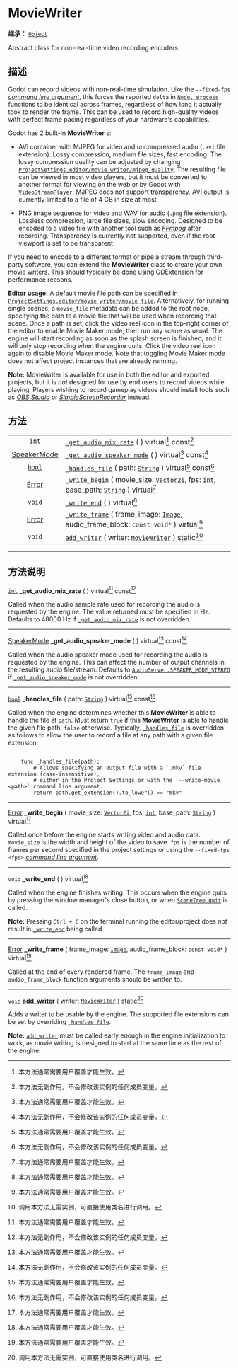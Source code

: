 <!-- ⚠ 请勿编辑本文件 ⚠ -->
<!-- 本文档使用脚本从 WeDot 引擎源码仓库生成。 -->
<!-- 生成脚本：https://github.com/WeDot-Engine/WeDot/tree/4.3/doc/tools/make_md.py； -->
<!-- 原文件：https://github.com/WeDot-Engine/WeDot/tree/4.3/doc/classes/MovieWriter.xml。 -->

<div id="_class_moviewriter"></div>

# MovieWriter

**继承：** [`Object`](class_object.md)

Abstract class for non-real-time video recording encoders.

## 描述

Godot can record videos with non-real-time simulation. Like the `--fixed-fps` [*command line argument*](../tutorials/editor/command_line_tutorial), this forces the reported `delta` in [`Node._process`](#class_node_private_method__process) functions to be identical across frames, regardless of how long it actually took to render the frame. This can be used to record high-quality videos with perfect frame pacing regardless of your hardware's capabilities.

Godot has 2 built-in **MovieWriter** s:

- AVI container with MJPEG for video and uncompressed audio (`.avi` file extension). Lossy compression, medium file sizes, fast encoding. The lossy compression quality can be adjusted by changing [`ProjectSettings.editor/movie_writer/mjpeg_quality`](#class_projectsettings_property_editor/movie_writer/mjpeg_quality). The resulting file can be viewed in most video players, but it must be converted to another format for viewing on the web or by Godot with [`VideoStreamPlayer`](class_videostreamplayer.md). MJPEG does not support transparency. AVI output is currently limited to a file of 4 GB in size at most.

- PNG image sequence for video and WAV for audio (`.png` file extension). Lossless compression, large file sizes, slow encoding. Designed to be encoded to a video file with another tool such as [*FFmpeg*](https://ffmpeg.org/) after recording. Transparency is currently not supported, even if the root viewport is set to be transparent.

If you need to encode to a different format or pipe a stream through third-party software, you can extend the **MovieWriter** class to create your own movie writers. This should typically be done using GDExtension for performance reasons.

 **Editor usage:** A default movie file path can be specified in [`ProjectSettings.editor/movie_writer/movie_file`](#class_projectsettings_property_editor/movie_writer/movie_file). Alternatively, for running single scenes, a `movie_file` metadata can be added to the root node, specifying the path to a movie file that will be used when recording that scene. Once a path is set, click the video reel icon in the top-right corner of the editor to enable Movie Maker mode, then run any scene as usual. The engine will start recording as soon as the splash screen is finished, and it will only stop recording when the engine quits. Click the video reel icon again to disable Movie Maker mode. Note that toggling Movie Maker mode does not affect project instances that are already running.

 **Note:** MovieWriter is available for use in both the editor and exported projects, but it is *not* designed for use by end users to record videos while playing. Players wishing to record gameplay videos should install tools such as [*OBS Studio*](https://obsproject.com/) or [*SimpleScreenRecorder*](https://www.maartenbaert.be/simplescreenrecorder/) instead.

## 方法

|||
|:-:|:--|
| [`int`](class_int.md)                        | [`_get_audio_mix_rate`](class_moviewritermd#class_moviewriter_private_method__get_audio_mix_rate) ( ) virtual[^virtual] const[^const]                                                                                     |
| [SpeakerMode](#enum_audioserver_speakermode) | [`_get_audio_speaker_mode`](class_moviewritermd#class_moviewriter_private_method__get_audio_speaker_mode) ( ) virtual[^virtual] const[^const]                                                                             |
| [`bool`](class_bool.md)                      | [`_handles_file`](class_moviewritermd#class_moviewriter_private_method__handles_file) ( path: [`String`](class_string.md) ) virtual[^virtual] const[^const]                                                               |
| [Error](#enum_@globalscope_error)            | [`_write_begin`](class_moviewritermd#class_moviewriter_private_method__write_begin) ( movie_size: [`Vector2i`](class_vector2i.md), fps: [`int`](class_int.md), base_path: [`String`](class_string.md) ) virtual[^virtual] |
| `void`                                       | [`_write_end`](class_moviewritermd#class_moviewriter_private_method__write_end) ( ) virtual[^virtual]                                                                                                                     |
| [Error](#enum_@globalscope_error)            | [`_write_frame`](class_moviewritermd#class_moviewriter_private_method__write_frame) ( frame_image: [`Image`](class_image.md), audio_frame_block: `const void*` ) virtual[^virtual]                                        |
| `void`                                       | [`add_writer`](class_moviewritermd#class_moviewriter_method_add_writer) ( writer: [`MovieWriter`](class_moviewriter.md) ) static[^static]                                                                                 |

<!-- rst-class:: classref-section-separator -->

---

## 方法说明

<div id="_class_moviewriter_private_method__get_audio_mix_rate"></div>

[`int`](class_int.md) **_get_audio_mix_rate** ( ) virtual[^virtual] const[^const]<div id="class_moviewriter_private_method__get_audio_mix_rate"></div>

Called when the audio sample rate used for recording the audio is requested by the engine. The value returned must be specified in Hz. Defaults to 48000 Hz if [`_get_audio_mix_rate`](#class_moviewriter_private_method__get_audio_mix_rate) is not overridden.

<!-- rst-class:: classref-item-separator -->

---

<div id="_class_moviewriter_private_method__get_audio_speaker_mode"></div>

[SpeakerMode](#enum_audioserver_speakermode) **_get_audio_speaker_mode** ( ) virtual[^virtual] const[^const]<div id="class_moviewriter_private_method__get_audio_speaker_mode"></div>

Called when the audio speaker mode used for recording the audio is requested by the engine. This can affect the number of output channels in the resulting audio file/stream. Defaults to [`AudioServer.SPEAKER_MODE_STEREO`](#class_audioserver_constant_speaker_mode_stereo) if [`_get_audio_speaker_mode`](#class_moviewriter_private_method__get_audio_speaker_mode) is not overridden.

<!-- rst-class:: classref-item-separator -->

---

<div id="_class_moviewriter_private_method__handles_file"></div>

[`bool`](class_bool.md) **_handles_file** ( path: [`String`](class_string.md) ) virtual[^virtual] const[^const]<div id="class_moviewriter_private_method__handles_file"></div>

Called when the engine determines whether this **MovieWriter** is able to handle the file at `path`. Must return `true` if this **MovieWriter** is able to handle the given file path, `false` otherwise. Typically, [`_handles_file`](#class_moviewriter_private_method__handles_file) is overridden as follows to allow the user to record a file at any path with a given file extension:

```

    func _handles_file(path):
        # Allows specifying an output file with a `.mkv` file extension (case-insensitive),
        # either in the Project Settings or with the `--write-movie <path>` command line argument.
        return path.get_extension().to_lower() == "mkv"
```



<!-- rst-class:: classref-item-separator -->

---

<div id="_class_moviewriter_private_method__write_begin"></div>

[Error](#enum_@globalscope_error) **_write_begin** ( movie_size: [`Vector2i`](class_vector2i.md), fps: [`int`](class_int.md), base_path: [`String`](class_string.md) ) virtual[^virtual]<div id="class_moviewriter_private_method__write_begin"></div>

Called once before the engine starts writing video and audio data. `movie_size` is the width and height of the video to save. `fps` is the number of frames per second specified in the project settings or using the `--fixed-fps <fps>` [*command line argument*](../tutorials/editor/command_line_tutorial).

<!-- rst-class:: classref-item-separator -->

---

<div id="_class_moviewriter_private_method__write_end"></div>

`void` **_write_end** ( ) virtual[^virtual]<div id="class_moviewriter_private_method__write_end"></div>

Called when the engine finishes writing. This occurs when the engine quits by pressing the window manager's close button, or when [`SceneTree.quit`](#class_scenetree_method_quit) is called.

 **Note:** Pressing <i class="fa fa-gamepad"></i>`Ctrl + C` on the terminal running the editor/project does *not* result in [`_write_end`](#class_moviewriter_private_method__write_end) being called.

<!-- rst-class:: classref-item-separator -->

---

<div id="_class_moviewriter_private_method__write_frame"></div>

[Error](#enum_@globalscope_error) **_write_frame** ( frame_image: [`Image`](class_image.md), audio_frame_block: `const void*` ) virtual[^virtual]<div id="class_moviewriter_private_method__write_frame"></div>

Called at the end of every rendered frame. The `frame_image` and `audio_frame_block` function arguments should be written to.

<!-- rst-class:: classref-item-separator -->

---

<div id="_class_moviewriter_method_add_writer"></div>

`void` **add_writer** ( writer: [`MovieWriter`](class_moviewriter.md) ) static[^static]<div id="class_moviewriter_method_add_writer"></div>

Adds a writer to be usable by the engine. The supported file extensions can be set by overriding [`_handles_file`](#class_moviewriter_private_method__handles_file).

 **Note:** [`add_writer`](#class_moviewriter_method_add_writer) must be called early enough in the engine initialization to work, as movie writing is designed to start at the same time as the rest of the engine.

[^virtual]: 本方法通常需要用户覆盖才能生效。
[^const]: 本方法无副作用，不会修改该实例的任何成员变量。
[^vararg]: 本方法除了能接受在此处描述的参数外，还能够继续接受任意数量的参数。
[^constructor]: 本方法用于构造某个类型。
[^static]: 调用本方法无需实例，可直接使用类名进行调用。
[^operator]: 本方法描述的是使用本类型作为左操作数的有效运算符。
[^bitfield]: 这个值是由下列位标志构成位掩码的整数。
[^void]: 无返回值。
